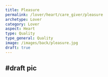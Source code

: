 ```yaml
---
title: Pleasure
permalink: /lover/heart/care_giver/pleasure
archetype: Lover
category: Lover
aspect: Heart
type: Quality
type_general: Quality
image: /images/back/pleasure.jpg
draft: true
---
```

#draft pic
---
